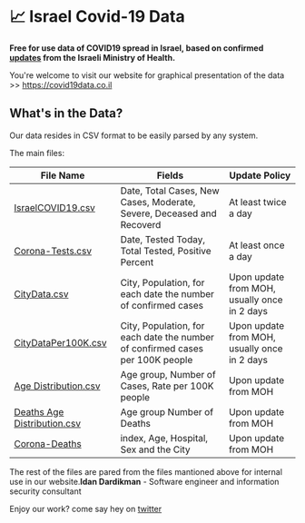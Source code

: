 # 📈 Israel Covid-19 Data
**Free for use data of COVID19 spread in Israel, based on confirmed [updates](https://t.me/MOHreport) from the Israeli Ministry of Health.**

You're welcome to visit our website for graphical presentation of the data >> https://covid19data.co.il

## What's in the Data?
Our data resides in CSV format to be easily parsed by any system.

The main files:

File Name | Fields | Update Policy 
----------|--------|--------------
[IsraelCOVID19.csv](https://github.com/idandrd/israel-covid19-data/blob/master/IsraelCOVID19.csv) | Date, Total Cases, New Cases, Moderate, Severe, Deceased and Recoverd | At least twice a day
[Corona-Tests.csv](https://github.com/idandrd/israel-covid19-data/blob/master/Corona-Tests.csv) | Date, Tested Today, Total Tested, Positive Percent | At least once a day |
[CityData.csv](https://github.com/idandrd/israel-covid19-data/blob/master/CityData.csv) | City, Population, for each date the number of confirmed cases | Upon update from MOH, usually once in 2 days |
[CityDataPer100K.csv](https://github.com/idandrd/israel-covid19-data/blob/master/CityDataPer100K.csv) | City, Population, for each date the number of confirmed cases per 100K people | Upon update from MOH, usually once in 2 days |
[Age Distribution.csv](https://github.com/idandrd/israel-covid19-data/blob/master/Age%20Distribution.csv) | Age group, Number of Cases, Rate per 100K people | Upon update from MOH
[Deaths Age Distribution.csv](https://github.com/idandrd/israel-covid19-data/blob/master/Deaths%20Age%20Distribution.csv) | Age group Number of Deaths | Upon update from MOH
[Corona-Deaths](https://github.com/idandrd/israel-covid19-data/blob/master/Corona-Deaths.csv) | index, Age, Hospital, Sex and the City | Upon update from MOH

The rest of the files are pared from the files mantioned above for internal use in our website.**Idan Dardikman** - Software engineer and information security consultant

Enjoy our work? come say hey on [twitter](https://twitter.com/iDardikman)